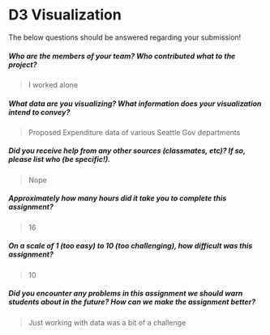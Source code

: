 # D3 Visualization

The below questions should be answered regarding your submission!

##### Who are the members of your team? Who contributed what to the project? #####
> I worked alone


##### What data are you visualizing? What information does your visualization intend to convey? #####
> Proposed Expenditure data of various Seattle Gov departments


##### Did you receive help from any other sources (classmates, etc)? If so, please list who (be specific!). #####
> Nope


##### Approximately how many hours did it take you to complete this assignment? #####
> 16


##### On a scale of 1 (too easy) to 10 (too challenging), how difficult was this assignment? #####
> 10


##### Did you encounter any problems in this assignment we should warn students about in the future? How can we make the assignment better? #####
> Just working with data was a bit of a challenge

